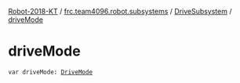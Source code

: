 [Robot-2018-KT](../../index.md) / [frc.team4096.robot.subsystems](../index.md) / [DriveSubsystem](index.md) / [driveMode](./drive-mode.md)

# driveMode

`var driveMode: `[`DriveMode`](-drive-mode/index.md)